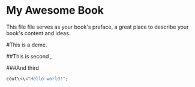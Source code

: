 # My Awesome Book

This file file serves as your book's preface, a great place to describe your book's content and ideas.

\#This is a deme.

\#\#This is second ,

\#\#\#And third

```cpp
cout\<\<"Hello world!";
```



